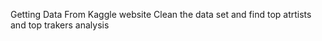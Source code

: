 Getting Data From Kaggle website 
Clean the data set and find top atrtists and top trakers analysis 
